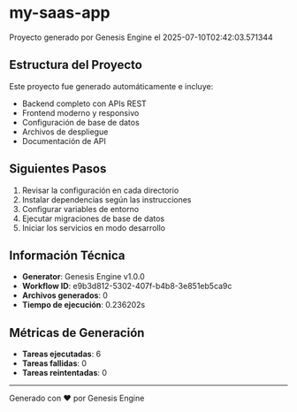 # my-saas-app

Proyecto generado por Genesis Engine el 2025-07-10T02:42:03.571344

## Estructura del Proyecto

Este proyecto fue generado automáticamente e incluye:

- Backend completo con APIs REST
- Frontend moderno y responsivo  
- Configuración de base de datos
- Archivos de despliegue
- Documentación de API

## Siguientes Pasos

1. Revisar la configuración en cada directorio
2. Instalar dependencias según las instrucciones
3. Configurar variables de entorno
4. Ejecutar migraciones de base de datos
5. Iniciar los servicios en modo desarrollo

## Información Técnica

- **Generator**: Genesis Engine v1.0.0
- **Workflow ID**: e9b3d812-5302-407f-b4b8-3e851eb5ca9c
- **Archivos generados**: 0
- **Tiempo de ejecución**: 0.236202s

## Métricas de Generación

- **Tareas ejecutadas**: 6
- **Tareas fallidas**: 0
- **Tareas reintentadas**: 0

---

Generado con ❤️ por Genesis Engine
